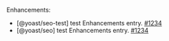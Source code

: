 Enhancements:

* [@yoast/seo-test] test Enhancements entry. [#1234](https://github.com/Yoast/wordpress-seo/pull/1234)
* [@yoast/seo] test Enhancements entry. [#1234](https://github.com/Yoast/wordpress-seo/pull/1234)

